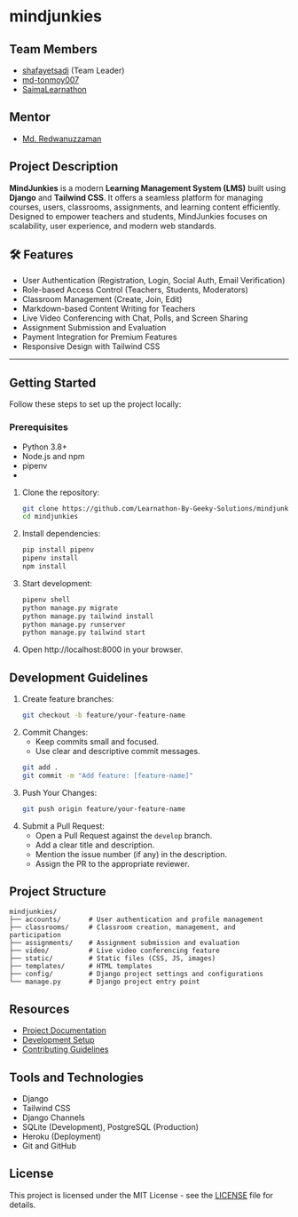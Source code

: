 # mindjunkies

## Team Members
- [shafayetsadi](https://github.com/Shafayetsadi/)  (Team Leader)
- [md-tonmoy007](https://github.com/md-tonmoy007)
- [SaimaLearnathon](https://github.com/SaimaLearnathon)

## Mentor
- [Md. Redwanuzzaman](https://github.com/redwanuzzaman)

## Project Description
**MindJunkies** is a modern **Learning Management System (LMS)** built using **Django** and **Tailwind CSS**. It offers a seamless platform for managing courses, users, classrooms, assignments, and learning content efficiently. Designed to empower teachers and students, MindJunkies focuses on scalability, user experience, and modern web standards.

## 🛠️ Features
- User Authentication (Registration, Login, Social Auth, Email Verification)
- Role-based Access Control (Teachers, Students, Moderators)
- Classroom Management (Create, Join, Edit)
- Markdown-based Content Writing for Teachers
- Live Video Conferencing with Chat, Polls, and Screen Sharing
- Assignment Submission and Evaluation
- Payment Integration for Premium Features
- Responsive Design with Tailwind CSS

---

## Getting Started

Follow these steps to set up the project locally:

### Prerequisites
- Python 3.8+
- Node.js and npm
- pipenv
- 
1. Clone the repository:
    ```sh
    git clone https://github.com/Learnathon-By-Geeky-Solutions/mindjunkies
    cd mindjunkies
    ```
2. Install dependencies:
    ```sh
    pip install pipenv
    pipenv install
    npm install
    ```
3. Start development:
    ```sh
    pipenv shell
    python manage.py migrate
    python manage.py tailwind install
    python manage.py runserver
    python manage.py tailwind start
    ```
4. Open http://localhost:8000 in your browser.

## Development Guidelines
1. Create feature branches:
    ```sh
    git checkout -b feature/your-feature-name
    ```
2. Commit Changes:
   - Keep commits small and focused.
   - Use clear and descriptive commit messages.
    ```sh
    git add .
    git commit -m "Add feature: [feature-name]"
    ```
3. Push Your Changes:
    ```sh
    git push origin feature/your-feature-name
    ```
4. Submit a Pull Request:
    - Open a Pull Request against the `develop` branch.
    - Add a clear title and description.
    - Mention the issue number (if any) in the description.
    - Assign the PR to the appropriate reviewer.

## Project Structure

```
mindjunkies/
├── accounts/       # User authentication and profile management
├── classrooms/     # Classroom creation, management, and participation
├── assignments/    # Assignment submission and evaluation
├── video/          # Live video conferencing feature
├── static/         # Static files (CSS, JS, images)
├── templates/      # HTML templates
├── config/         # Django project settings and configurations
└── manage.py       # Django project entry point
```

## Resources
- [Project Documentation](docs/)
- [Development Setup](docs/setup.md)
- [Contributing Guidelines](CONTRIBUTING.md)

## Tools and Technologies
- Django
- Tailwind CSS
- Django Channels
- SQLite (Development), PostgreSQL (Production)
- Heroku (Deployment)
- Git and GitHub

## License
This project is licensed under the MIT License - see the [LICENSE](LICENSE) file for details.